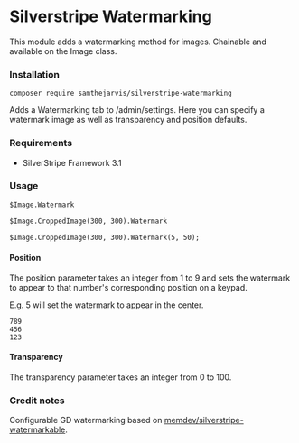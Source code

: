Silverstripe Watermarking
=========================

This module adds a watermarking method for images. Chainable and available on the Image class.


### Installation

```
composer require samthejarvis/silverstripe-watermarking
```

Adds a Watermarking tab to /admin/settings. Here you can specify a watermark image as well as transparency and position defaults.

### Requirements
- SilverStripe Framework 3.1


### Usage

```html
$Image.Watermark

$Image.CroppedImage(300, 300).Watermark

$Image.CroppedImage(300, 300).Watermark(5, 50);
```

#### Position
The position parameter takes an integer from 1 to 9 and sets the watermark to appear to that number's corresponding position on a keypad.

E.g. 5 will set the watermark to appear in the center.

```
789
456
123
```

#### Transparency
The transparency parameter takes an integer from 0 to 100.


### Credit notes
Configurable GD watermarking based on [memdev/silverstripe-watermarkable](http://github.com/memdev/silverstripe-watermarkabl).
